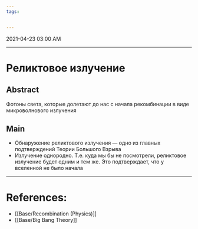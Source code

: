 ```yaml
---
tags:


---
```

2021-04-23 03:00 AM
***

# Реликтовое излучение
## Abstract
Фотоны света, которые долетают до нас с начала рекомбинации в виде микроволнового излучения
## Main
* Обнаружение реликтового излучения — одно из главных подтверждений Теории Большого Взрыва
* Излучение однородно. Т.е. куда мы бы не посмотрели, реликтовое излучение будет одним и тем же. Это подтверждает, что у вселенной не было начала
***

# References:
- [[Base/Recombination (Physics)]]
- [[Base/Big Bang Theory]]